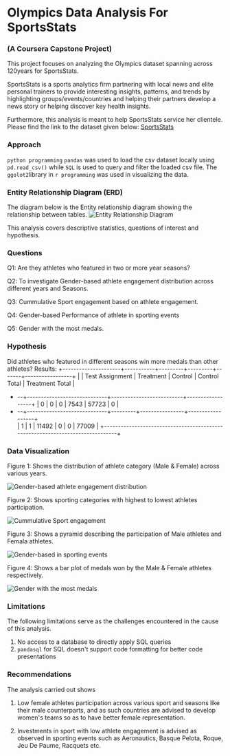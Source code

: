 # Olympics Data Analysis For SportsStats
### (A Coursera Capstone Project)

This project focuses on analyzing the Olympics dataset spanning across 120years for SportsStats. 

SportsStats is a sports analytics firm partnering with local news and elite personal trainers to provide interesting insights, patterns, and trends by highlighting groups/events/countries and helping their partners develop a news story or helping discover key health insights. 

Furthermore, this analysis is meant to help SportsStats service her clientele.
Please find the link to the dataset given below:
[SportsStats](https://www.dropbox.com/sh/0wqw8fmiwrzr8ef/AABQijjQM522INXX1FCdamzma?dl=0)

### Approach
 ```python programming``` ```pandas```  was used to load the csv dataset locally using ```pd.read_csv()```
 while ```SQL```  is used to query and filter the loaded csv file. 
 The ```ggolot2```library in ```r programming``` was used in visualizing the data.

### Entity Relationship Diagram (ERD)
The diagram below is the Entity relationship diagram showing the relationship between tables.
![Entity Relationship Diagram](https://github.com/Eddiddi/Learn-Sql-Basics-for-Data-Science-Capstone-Project/blob/main/src/img/ERD.jpg "Entity Relationship Diagram")

This analysis covers descriptive statistics, questions of interest and hypothesis.

### Questions
Q1: Are they athletes who featured in two or more year seasons?

Q2: To investigate Gender-based athlete engagement distribution across different years and Seasons.

Q3: Cummulative Sport engagement based on athlete engagement.

Q4: Gender-based Performance of athlete in sporting events

Q5: Gender with the most medals.


### Hypothesis 

Did athletes who featured in different seasons win more medals than other athletes?
Results:
+---------------------+-----------+---------+---------+-------+-----------------+
|   | Test Assignment |	Treatment |	Control	| Control  Total |	Treatment Total |
+ --+-----------------------------+--------------------------+------------------+
| 0	|      0	      |   0	      |  7543	|      57723	 |        0         |
+ --+-----------------------------+---------+----------------+------------------+  
| 1	|      1          |	 11492	  |    0	|   0	         |      77009       |
+-------------------------------------------------------------------------------+


### Data Visualization
Figure 1: Shows the distribution of athlete category (Male & Female) across various years. 

![Gender-based athlete engagement distribution](https://github.com/Eddiddi/Learn-Sql-Basics-for-Data-Science-Capstone-Project/blob/main/src/img/gb_plot.png "Gender-based athlete engagement distribution")

Figure 2: Shows sporting categories with highest to lowest athletes participation. 

![Cummulative Sport engagement](https://github.com/Eddiddi/Learn-Sql-Basics-for-Data-Science-Capstone-Project/blob/main/src/img/sae_plot.png "Cummulative Sport engagement based on athlete engagement")

Figure 3: Shows a pyramid describing the participation of Male athletes and Femala athletes. 

![Gender-based in sporting events](https://github.com/Eddiddi/Learn-Sql-Basics-for-Data-Science-Capstone-Project/blob/main/src/img/sae_1_plot.jpg "Gender-based in sporting events")

Figure 4: Shows a bar plot of medals won by the Male & Female athletes respectively.

![Gender with the most medals](https://github.com/Eddiddi/Learn-Sql-Basics-for-Data-Science-Capstone-Project/blob/main/src/img/gwmm_plot.jpg "Gender with the most medals")

### Limitations
The following limitations serve as the challenges encountered in the cause of this analysis.

1. No access to a database  to directly apply SQL queries
2. ```pandasql``` for SQL doesn't support code formatting for better code presentations

### Recommendations
The analysis carried out shows 
1. Low female athletes participation across various sport and seasons like their male counterparts, and as such countries are advised to develop women's teams so as to have better female representation.

2. Investments in sport with low athlete engagement is advised as observed in sporting events such as Aeronautics, Basque Pelota, Roque, Jeu De Paume, Racquets etc.	



